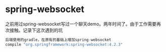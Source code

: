 # spring-websocket

之前用过spring-websocket写过一个聊天demo。两年时间了。由于工作需要再次接触。记录下这次遇到的坑

```java
后端使用的gradle，在原有的基础上增加spring-websocket
compile "org.springframework:spring-websocket:4.2.3"
```